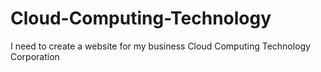 # Cloud-Computing-Technology
I need to create a website for my business Cloud Computing Technology Corporation 
